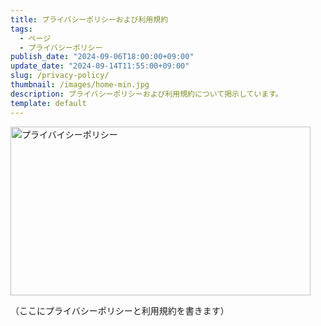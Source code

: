 ```yaml
---
title: プライバシーポリシーおよび利用規約
tags: 
  - ページ
  - プライバシーポリシー
publish_date: "2024-09-06T18:00:00+09:00"
update_date: "2024-09-14T11:55:00+09:00"
slug: /privacy-policy/
thumbnail: /images/home-min.jpg
description: プライバシーポリシーおよび利用規約について掲示しています。
template: default
---
```

<img src="/images/home-min.jpg" alt="プライバイシーポリシー" width="480" height="270">

（ここにプライバシーポリシーと利用規約を書きます）
